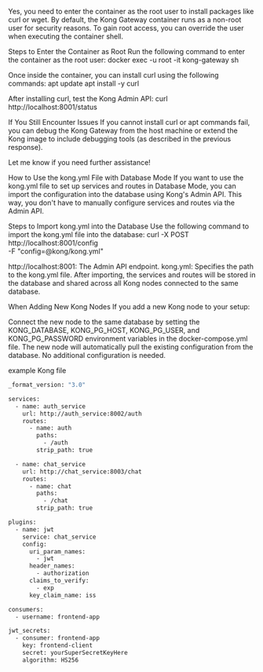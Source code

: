 Yes, you need to enter the container as the root user to install packages like curl or wget. By default, the Kong Gateway container runs as a non-root user for security reasons. To gain root access, you can override the user when executing the container shell.

Steps to Enter the Container as Root
Run the following command to enter the container as the root user:
docker exec -u root -it kong-gateway sh

Once inside the container, you can install curl using the following commands:
apt update
apt install -y curl

After installing curl, test the Kong Admin API:
curl http://localhost:8001/status

If You Still Encounter Issues
If you cannot install curl or apt commands fail, you can debug the Kong Gateway from the host machine or extend the Kong image to include debugging tools (as described in the previous response).

Let me know if you need further assistance!




How to Use the kong.yml File with Database Mode
If you want to use the kong.yml file to set up services and routes in Database Mode, you can import the configuration into the database using Kong's Admin API. This way, you don't have to manually configure services and routes via the Admin API.

Steps to Import kong.yml into the Database
Use the following command to import the kong.yml file into the database:
curl -X POST http://localhost:8001/config \
     -F "config=@kong/kong.yml"

http://localhost:8001: The Admin API endpoint.
kong.yml: Specifies the path to the kong.yml file.
After importing, the services and routes will be stored in the database and shared across all Kong nodes connected to the same database.

When Adding New Kong Nodes
If you add a new Kong node to your setup:

Connect the new node to the same database by setting the KONG_DATABASE, KONG_PG_HOST, KONG_PG_USER, and KONG_PG_PASSWORD environment variables in the docker-compose.yml file.
The new node will automatically pull the existing configuration from the database. No additional configuration is needed.














example Kong file 

```bash 
_format_version: "3.0"

services:
  - name: auth_service
    url: http://auth_service:8002/auth
    routes:
      - name: auth
        paths:
          - /auth
        strip_path: true

  - name: chat_service
    url: http://chat_service:8003/chat 
    routes:
      - name: chat
        paths:
          - /chat
        strip_path: true

plugins:
  - name: jwt
    service: chat_service
    config:
      uri_param_names:
        - jwt
      header_names:
        - authorization
      claims_to_verify:
        - exp
      key_claim_name: iss

consumers:
  - username: frontend-app

jwt_secrets:
  - consumer: frontend-app
    key: frontend-client
    secret: yourSuperSecretKeyHere
    algorithm: HS256

```